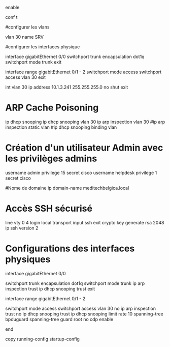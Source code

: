 enable

conf t

#configurer les vlans

vlan 30
name SRV

#configurer les interfaces physique

interface gigabitEthernet 0/0
switchport trunk encapsulation dot1q
switchport mode trunk
exit

interface range gigabitEthernet 0/1 - 2
switchport mode access
switchport access vlan 30
exit

int vlan 30
ip address 10.1.3.241 255.255.255.0
no shut
exit

# ARP Cache Poisoning
ip dhcp snooping
ip dhcp snooping vlan 30
ip arp inspection vlan 30
#ip arp inspection static <ip address> <MAC adress> vlan <vlan id> <untrusted interface interface>
#ip dhcp snooping binding <ip address> <MAC adress> vlan <vlan id> <untrusted interface interface>


# Création d'un utilisateur Admin avec les privilèges admins
username admin privilege 15 secret cisco
username helpdesk privilege 1 secret cisco

#Nome de domaine
ip domain-name  meditechbelgica.local

# Accès SSH sécurisé
line vty 0 4
login local
transport input ssh
exit
crypto key generate rsa
2048
ip ssh version 2

# Configurations des interfaces physiques
interface gigabitEthernet 0/0

switchport trunk encapsulation dot1q
switchport mode trunk
ip arp inspection trust
ip dhcp snooping trust
exit

interface range gigabitEthernet 0/1 - 2

switchport mode access
switchport access vlan 30
no ip arp inspection trust
no ip dhcp snooping trust
ip dhcp snooping limit rate 10
spanning-tree bpduguard
spanning-tree guard root
no cdp enable

end

copy running-config startup-config
